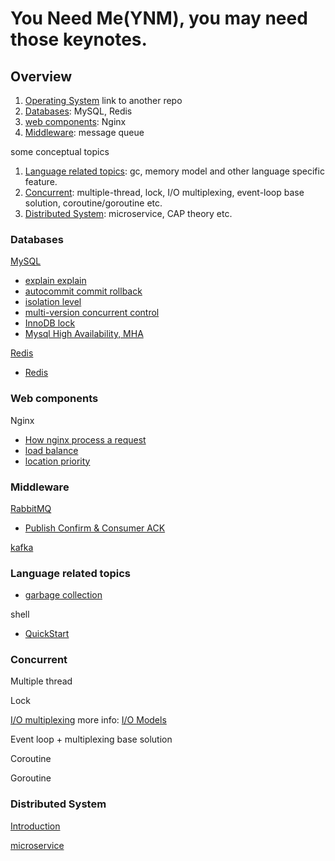 # You Need Me(YNM),  you may need those keynotes.

## Overview

1. [Operating System](https://github.com/kakukosaku/OperatingSystem) link to another repo
2. [Databases](#databases): MySQL, Redis
3. [web components](#web-components): Nginx
4. [Middleware](#middleware): message queue

some conceptual topics

1. [Language related topics](#language-related-topics): gc, memory model and other language specific feature.
2. [Concurrent](#concurrent): multiple-thread, lock, I/O multiplexing, event-loop base solution, coroutine/goroutine etc.
3. [Distributed System](#distributed-system): microservice, CAP theory etc.

### Databases

[MySQL](databases/mysql/README.md)

- [explain explain](databases/mysql/explain_explain.md)
- [autocommit commit rollback](databases/mysql/autocommit_commit_rollback.md)
- [isolation level](databases/mysql/isolation_level.md)
- [multi-version concurrent control](databases/mysql/mvcc.md)
- [InnoDB lock](databases/mysql/innodb_lock.md)
- [Mysql High Availability, MHA](databases/mysql/mha.md)

[Redis](databases/redis/README.md)

- [Redis](databases/redis/README.md)

### Web components

Nginx
    
- [How nginx process a request](web_components/nginx/process_request.md)
- [load balance](web_components/nginx/load_balancer.md)
- [location priority](web_components/nginx/location_priority.md)

### Middleware

[RabbitMQ](middleware/mq/rabbitmq/README.md)

- [Publish Confirm & Consumer ACK](middleware/mq/rabbitmq/publish_confirm_consumer_ack.md)

[kafka](middleware/mq/kafka/README.md)

### Language related topics

- [garbage collection](language_topics/gc/README.md)

shell

- [QuickStart]()

### Concurrent

Multiple thread

Lock

[I/O multiplexing](concurrent/multiplxing/README.md) more info: [I/O Models](https://github.com/kakukosaku/OperatingSystem/blob/master/topics/linux_5_io_model.md)

Event loop + multiplexing base solution

Coroutine

Goroutine

### Distributed System

[Introduction](distributed_system/README.md)

[microservice](distributed_system/microservice/README.md)
